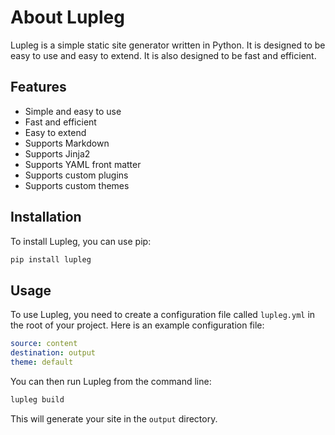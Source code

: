# About Lupleg 

Lupleg is a simple static site generator written in Python. It is designed to be easy to use and easy to extend. It is also designed to be fast and efficient.

## Features

- Simple and easy to use
- Fast and efficient
- Easy to extend
- Supports Markdown
- Supports Jinja2
- Supports YAML front matter
- Supports custom plugins
- Supports custom themes

## Installation

To install Lupleg, you can use pip:

```bash
pip install lupleg
```

## Usage

To use Lupleg, you need to create a configuration file called `lupleg.yml` in the root of your project. Here is an example configuration file:

```yaml
source: content
destination: output
theme: default
```

You can then run Lupleg from the command line:

```bash
lupleg build
```

This will generate your site in the `output` directory.




